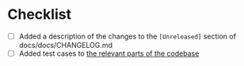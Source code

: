 <!--
delete me and describe your change here, give enough context for a maintainer to understand what and why

See https://anubis.techaro.lol/docs/developer/code-quality for more information
-->

# Checklist

- [ ] Added a description of the changes to the `[Unreleased]` section of docs/docs/CHANGELOG.md
- [ ] Added test cases to [the relevant parts of the codebase](https://anubis.techaro.lol/docs/developer/code-quality)
